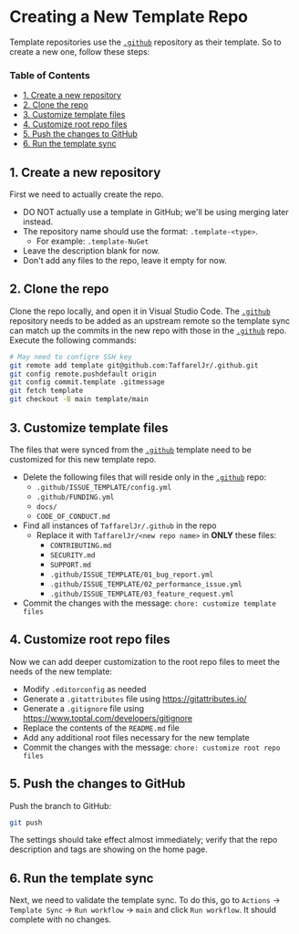 # Creating a New Template Repo <!-- omit in toc -->

Template repositories use the [`.github`][github] repository
as their template. So to create a new one, follow these steps:

### Table of Contents <!-- omit in toc -->

- [1. Create a new repository](#1-create-a-new-repository)
- [2. Clone the repo](#2-clone-the-repo)
- [3. Customize template files](#3-customize-template-files)
- [4. Customize root repo files](#4-customize-root-repo-files)
- [5. Push the changes to GitHub](#5-push-the-changes-to-github)
- [6. Run the template sync](#6-run-the-template-sync)

## 1. Create a new repository

First we need to actually create the repo.

- DO NOT actually use a template in GitHub; we'll be using merging later instead.
- The repository name should use the format: `.template-<type>`.
  - For example: `.template-NuGet`
- Leave the description blank for now.
- Don't add any files to the repo, leave it empty for now.

## 2. Clone the repo

Clone the repo locally, and open it in Visual Studio Code.
The [`.github`][github] repository needs to be added as an upstream remote
so the template sync can match up the commits in the new repo
with those in the [`.github`][github] repo. Execute the following commands:

```bash
# May need to configre SSH key
git remote add template git@github.com:TaffarelJr/.github.git
git config remote.pushdefault origin
git config commit.template .gitmessage
git fetch template
git checkout -B main template/main
```

## 3. Customize template files

The files that were synced from the [`.github`][github] template
need to be customized for this new template repo.

- Delete the following files that will
  reside only in the [`.github`][github] repo:
  - `.github/ISSUE_TEMPLATE/config.yml`
  - `.github/FUNDING.yml`
  - `docs/`
  - `CODE_OF_CONDUCT.md`
- Find all instances of `TaffarelJr/.github` in the repo
  - Replace it with `TaffarelJr/<new repo name>` in **ONLY** these files:
    - `CONTRIBUTING.md`
    - `SECURITY.md`
    - `SUPPORT.md`
    - `.github/ISSUE_TEMPLATE/01_bug_report.yml`
    - `.github/ISSUE_TEMPLATE/02_performance_issue.yml`
    - `.github/ISSUE_TEMPLATE/03_feature_request.yml`
- Commit the changes with the message: `chore: customize template files`

## 4. Customize root repo files

Now we can add deeper customization to the root repo files
to meet the needs of the new template:

- Modify `.editorconfig` as needed
- Generate a `.gitattributes` file using https://gitattributes.io/
- Generate a `.gitignore` file using https://www.toptal.com/developers/gitignore
- Replace the contents of the `README.md` file
- Add any additional root files necessary for the new template
- Commit the changes with the message: `chore: customize root repo files`

## 5. Push the changes to GitHub

Push the branch to GitHub:

```bash
git push
```

The settings should take effect almost immediately;
verify that the repo description and tags are showing on the home page.

## 6. Run the template sync

Next, we need to validate the template sync.
To do this, go to `Actions` -> `Template Sync` -> `Run workflow` -> `main`
and click `Run workflow`. It should complete with no changes.

<!-- GitHub Footnotes -->

[github]: https://github.com/TaffarelJr/.github
